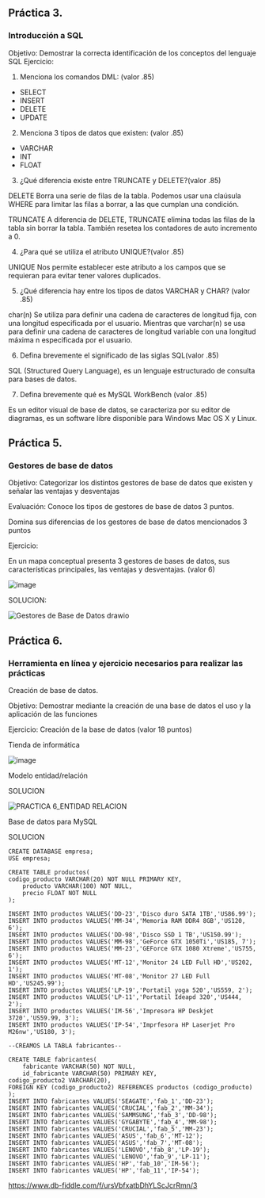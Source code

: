 ## Práctica 3.
### Introducción a SQL
Objetivo: Demostrar la correcta identificación de los conceptos del lenguaje SQL
Ejercicio:

1. Menciona los comandos DML: (valor .85)

- SELECT
- INSERT
- DELETE
- UPDATE

2. Menciona 3 tipos de datos que existen: (valor .85)

- VARCHAR
- INT
- FLOAT


3. ¿Qué diferencia existe entre TRUNCATE y DELETE?(valor .85)

DELETE
Borra una serie de filas de la tabla. Podemos usar una claúsula WHERE para limitar las filas a borrar, a las que cumplan una condición.

TRUNCATE
A diferencia de DELETE, TRUNCATE elimina todas las filas de la tabla sin borrar la tabla. También resetea los contadores de auto incremento a 0. 

4. ¿Para qué se utiliza el atributo UNIQUE?(valor .85)

UNIQUE
Nos permite establecer este atributo a los campos que se requieran para evitar tener valores duplicados.

5. ¿Qué diferencia hay entre los tipos de datos VARCHAR y CHAR? (valor .85)

char(n) Se utiliza para definir una cadena de caracteres de longitud fija, con una longitud especificada por el usuario.
Mientras que varchar(n) se usa para definir una cadena de caracteres de longitud variable con una longitud máxima n especificada por el usuario.

6. Defina brevemente el significado de las siglas SQL(valor .85)

SQL (Structured Query Language), es un lenguaje estructurado de consulta para bases de datos.

7. Defina brevemente qué es MySQL WorkBench (valor .85)

Es un editor visual de base de datos, se caracteriza por su editor de diagramas, es un software libre disponible para Windows Mac OS X y Linux.

## Práctica 5.
### Gestores de base de datos

Objetivo: Categorizar los distintos gestores de base de datos que existen y señalar las
ventajas y desventajas

Evaluación: Conoce los tipos de gestores de base de datos 3 puntos.

Domina sus diferencias de los gestores de base de datos mencionados 3 puntos

Ejercicio:

En un mapa conceptual presenta 3 gestores de bases de datos, sus características
principales, las ventajas y desventajas. (valor 6)

![image](https://user-images.githubusercontent.com/91554777/170415427-e2b7321b-a97f-43b0-ac24-6e506c307e6b.png)


SOLUCION:

![Gestores de Base de Datos drawio](https://user-images.githubusercontent.com/102439544/173203040-e2ede2c6-cdda-4756-ba75-0c0c2dae3648.png)


## Práctica 6.
### Herramienta en línea y ejercicio necesarios para realizar las prácticas

Creación de base de datos.

Objetivo: Demostrar mediante la creación de una base de datos el uso y la aplicación de
las funciones

Ejercicio: Creación de la base de datos (valor 18 puntos)

Tienda de informática

![image](https://user-images.githubusercontent.com/91554777/170415101-717bca19-3644-46a9-8a57-8d5940c5d283.png)


Modelo entidad/relación

SOLUCION


![PRACTICA 6_ENTIDAD RELACION](https://user-images.githubusercontent.com/102439544/173212054-a81ec3a9-6cd8-48e3-92e7-fc6dc57a9458.png)


Base de datos para MySQL


SOLUCION

	CREATE DATABASE empresa;
	USE empresa;

	CREATE TABLE productos(
	codigo_producto VARCHAR(20) NOT NULL PRIMARY KEY,
    	producto VARCHAR(100) NOT NULL,
    	precio FLOAT NOT NULL
	);

 	INSERT INTO productos VALUES('DD-23','Disco duro SATA 1TB','US86.99');
 	INSERT INTO productos VALUES('MM-34','Memoria RAM DDR4 8GB','US120, 6');
 	INSERT INTO productos VALUES('DD-98','Disco SSD 1 TB','US150.99');
 	INSERT INTO productos VALUES('MM-98','GeForce GTX 1050Ti','US185, 7');
 	INSERT INTO productos VALUES('MM-23','GEForce GTX 1080 Xtreme','US755, 6');
 	INSERT INTO productos VALUES('MT-12','Monitor 24 LED Full HD','US202, 1');
 	INSERT INTO productos VALUES('MT-08','Monitor 27 LED Full HD','US245.99');
 	INSERT INTO productos VALUES('LP-19','Portatil yoga 520','US559, 2');
 	INSERT INTO productos VALUES('LP-11','Portatil Ideapd 320','US444, 2');
 	INSERT INTO productos VALUES('IM-56','Impresora HP Deskjet 3720','US59.99, 3');
 	INSERT INTO productos VALUES('IP-54','Imprfesora HP Laserjet Pro M26nw','US180, 3');

	--CREAMOS LA TABLA fabricantes--

	CREATE TABLE fabricantes(
    	fabricante VARCHAR(50) NOT NULL,
    	id_fabricante VARCHAR(50) PRIMARY KEY,
   	codigo_producto2 VARCHAR(20),
   	FOREIGN KEY (codigo_producto2) REFERENCES productos (codigo_producto)
	);
 	INSERT INTO fabricantes VALUES('SEAGATE','fab_1','DD-23');
 	INSERT INTO fabricantes VALUES('CRUCIAL','fab_2','MM-34');
 	INSERT INTO fabricantes VALUES('SAMMSUNG','fab_3','DD-98');
 	INSERT INTO fabricantes VALUES('GYGABYTE','fab_4','MM-98');
 	INSERT INTO fabricantes VALUES('CRUCIAL','fab_5','MM-23');
 	INSERT INTO fabricantes VALUES('ASUS','fab_6','MT-12');
 	INSERT INTO fabricantes VALUES('ASUS','fab_7','MT-08');
 	INSERT INTO fabricantes VALUES('LENOVO','fab_8','LP-19');
 	INSERT INTO fabricantes VALUES('LENOVO','fab_9','LP-11');
 	INSERT INTO fabricantes VALUES('HP','fab_10','IM-56');
 	INSERT INTO fabricantes VALUES('HP','fab_11','IP-54');

https://www.db-fiddle.com/f/ursVbfxatbDhYLScJcrRmn/3
